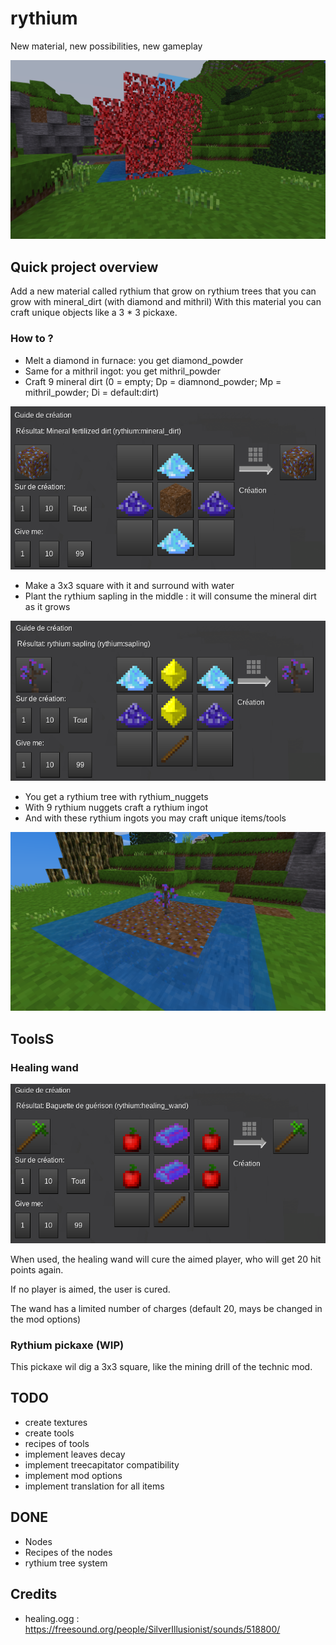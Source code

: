 # rythium
New material, new possibilities, new gameplay

![screenshot](/screenshots/SC_0002.png)


## Quick project overview

Add a new material called rythium that grow on rythium trees that you can grow with mineral_dirt (with diamond and mithril)
With this material you can craft unique objects like a 3 * 3 pickaxe.

### How to ?

* Melt a diamond in furnace: you get diamond_powder
* Same for a mithril ingot: you get mithril_powder
* Craft 9 mineral dirt (0 = empty; Dp = diamnond_powder; Mp = mithril_powder; Di = default:dirt)

![screenshot](/screenshots/SC_0004.png)

* Make a 3x3 square with it and surround with water
* Plant the rythium sapling in the middle : it will consume the mineral dirt as it grows

![screenshot](/screenshots/SC_0006.png)

* You get a rythium tree with rythium_nuggets
* With 9 rythium nuggets craft a rythium ingot
* And with these rythium ingots you may craft unique items/tools

![screenshot](/screenshots/SC_0001.png)

## ToolsS
### Healing wand

![screenshot](/screenshots/SC_0007.png)

When used, the healing wand will cure the aimed player, who will get 20 hit points again.

If no player is aimed, the user is cured.

The wand has a limited number of charges (default 20, mays be changed in the mod options)

### Rythium pickaxe (WIP)

This pickaxe wil dig a 3x3 square, like the mining drill of the technic mod.

## TODO

* create textures
* create tools
* recipes of tools
* implement leaves decay
* implement treecapitator compatibility
* implement mod options
* implement translation for all items

## DONE 

* Nodes
* Recipes of the nodes
* rythium tree system

## Credits

* healing.ogg : https://freesound.org/people/SilverIllusionist/sounds/518800/


